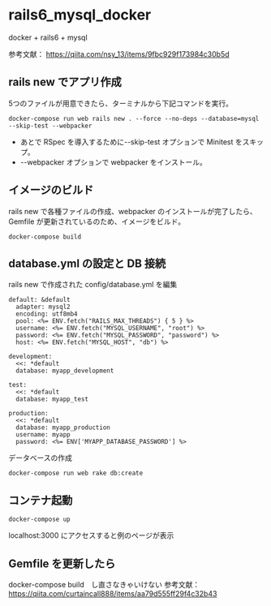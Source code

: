 # rails6_mysql_docker
docker + rails6 + mysql

参考文献：
https://qiita.com/nsy_13/items/9fbc929f173984c30b5d


## rails new でアプリ作成
5つのファイルが用意できたら、ターミナルから下記コマンドを実行。
```
docker-compose run web rails new . --force --no-deps --database=mysql --skip-test --webpacker
```
- あとで RSpec を導入するために--skip-test オプションで Minitest をスキップ。<br>
- --webpacker オプションで webpacker をインストール。

## イメージのビルド
rails new で各種ファイルの作成、webpacker のインストールが完了したら、<br>
Gemfile が更新されているのため、イメージをビルド。

```
docker-compose build
```

## database.yml の設定と DB 接続
rails new で作成された config/database.yml を編集

```
default: &default
  adapter: mysql2
  encoding: utf8mb4
  pool: <%= ENV.fetch("RAILS_MAX_THREADS") { 5 } %>
  username: <%= ENV.fetch("MYSQL_USERNAME", "root") %>
  password: <%= ENV.fetch("MYSQL_PASSWORD", "password") %>
  host: <%= ENV.fetch("MYSQL_HOST", "db") %>

development:
  <<: *default
  database: myapp_development

test:
  <<: *default
  database: myapp_test

production:
  <<: *default
  database: myapp_production
  username: myapp
  password: <%= ENV['MYAPP_DATABASE_PASSWORD'] %>
```

データベースの作成<br>
```
docker-compose run web rake db:create
```

## コンテナ起動
```
docker-compose up
```
localhost:3000 にアクセスすると例のページが表示

## Gemfile を更新したら
docker-compose build　し直さなきゃいけない
参考文献：
https://qiita.com/curtaincall888/items/aa79d555ff29f4c32b43
